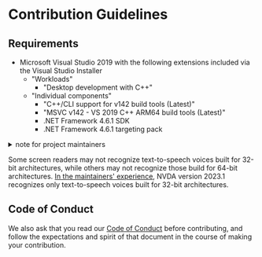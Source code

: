 # Contribution Guidelines

## Requirements

- Microsoft Visual Studio 2019 with the following extensions included via the
  Visual Studio Installer
  - "Workloads"
    - "Desktop development with C++"
  - "Individual components"
    - "C++/CLI support for v142 build tools (Latest)"
    - "MSVC v142 - VS 2019 C++ ARM64 build tools (Latest)"
    - .NET Framework 4.6.1 SDK
    - .NET Framework 4.6.1 targeting pack

<details>
  <summary>note for project maintainers</summary>

The Visual Studio extensions are required to build the "Vocalizer.exe"
application.

</details>

Some screen readers may not recognize text-to-speech voices built for 32-bit
architectures, while others may not recognize those build for 64-bit
architectures. [In the maintainers'
experience](https://github.com/w3c/aria-at-automation-driver/issues/22), NVDA
version 2023.1 recognizes only text-to-speech voices built for 32-bit
architectures.

## Code of Conduct

We also ask that you read our [Code of Conduct](CODE_OF_CONDUCT.md) before
contributing, and follow the expectations and spirit of that document in the
course of making your contribution.
